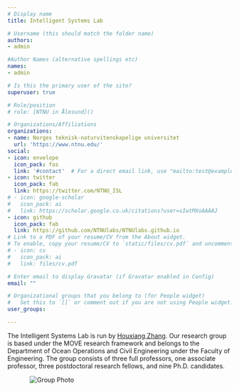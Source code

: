 ```yaml
---
# Display name
title: Intelligent Systems Lab

# Username (this should match the folder name)
authors:
- admin

#Author Names (alternative spellings etc)
names:
- admin

# Is this the primary user of the site?
superuser: true

# Role/position
# role: [NTNU in Ålesund]()

# Organizations/Affiliations
organizations:
- name: Norges teknisk-naturvitenskapelige universitet
  url: 'https://www.ntnu.edu/'
social:
- icon: envelope
  icon_pack: fas
  link: '#contact'  # For a direct email link, use "mailto:test@example.org".
- icon: twitter
  icon_pack: fab
  link: https://twitter.com/NTNU_ISL
# - icon: google-scholar
#   icon_pack: ai
#   link: https://scholar.google.co.uk/citations?user=sIwtMXoAAAAJ
- icon: github
  icon_pack: fab
  link: https://github.com/NTNUlabs/NTNUlabs.github.io
# Link to a PDF of your resume/CV from the About widget.
# To enable, copy your resume/CV to `static/files/cv.pdf` and uncomment the lines below.
# - icon: cv
#   icon_pack: ai
#   link: files/cv.pdf

# Enter email to display Gravatar (if Gravatar enabled in Config)
email: ""

# Organizational groups that you belong to (for People widget)
#   Set this to `[]` or comment out if you are not using People widget.
user_groups:

---
```


The Intelligent Systems Lab is run by <a href="/authors/houxiang zhang/">Houxiang Zhang</a>. 
Our research group is based under the MOVE research framework and belongs to the Department of Ocean Operations and Civil Engineering under the Faculty of Engineering. The group consists of three full professors, one associate professor, three postdoctoral research fellows, and nine Ph.D. candidates.

<!-- Can uncomment below for advertising -->
<!-- The Genetic Logic Lab is always looking for talented undergraduate and graduate students. If you're interested in working in the new, exciting interdisciplinary field of synthetic biology, feel free to <a href="/#contact">reach out</a>! --> 

<!-- Can uncomment below for outreach -->
<!-- We are hosting an outreach event for undergraduate students interested in synthetic biology! <a href="/outreach/">Click here for more info and to register</a>! -->

<img src="media/icons/together.jpg" alt="Group Photo" style="max-width: 80%; margin: auto; display: block;">
